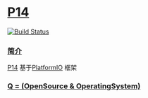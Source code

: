 ﻿# [P14](https://github.com/OS-Q/P14)

[![Build Status](https://github.com/OS-Q/P14/workflows/P14/badge.svg)](https://github.com/OS-Q/P14/actions)
### [简介](https://github.com/OS-Q/P14/wiki)

[P14](https://github.com/OS-Q/P14) 基于[PlatformIO](https://github.com/platformio/platformio-core) 框架

### [Q = (OpenSource & OperatingSystem) ](http://www.OS-Q.com)
